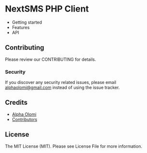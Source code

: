 # NextSMS PHP Client

-   Getting started
-   Features
-   API

## Contributing

Please review our CONTRIBUTING for details.

### Security

If you discover any security related issues, please email [alphaolomi@gmail.com](mailto:alphaolomi@gmail.com) instead of using the issue tracker.

## Credits

-   [Alpha Olomi](https://github.com/alphaolomi)
-   [Contributors](https://github.com/nextsms/php-client/graphs/contributors)

## License

The MIT License (MIT). Please see License File for more information.
